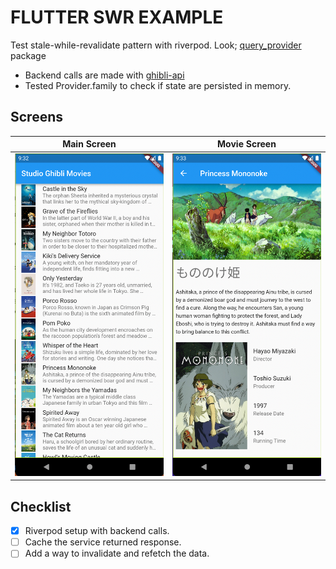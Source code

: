 # FLUTTER SWR EXAMPLE

Test stale-while-revalidate pattern with riverpod. Look; [query_provider](/plugins/query_provider) package

- Backend calls are made with [ghibli-api](https://ghibliapi.herokuapp.com/)
- Tested Provider.family to check if state are persisted in memory.

## Screens

| Main Screen           | Movie Screen            |
| --------------------- | ----------------------- |
| ![main.png](main.png) | ![movie.png](movie.png) |

## Checklist

- [x] Riverpod setup with backend calls.
- [ ] Cache the service returned response.
- [ ] Add a way to invalidate and refetch the data.
